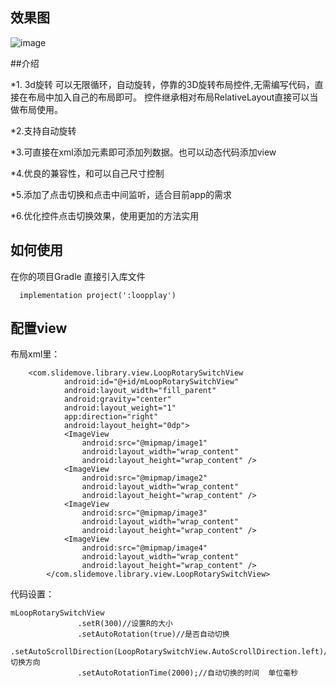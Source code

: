 ## 效果图
![image](https://github.com/shenpeibao/Loop3DRotation-master/blob/master/image/shot1.jpg)


##介绍
    
   *1. 3d旋转
      可以无限循环，自动旋转，停靠的3D旋转布局控件,无需编写代码，直接在布局中加入自己的布局即可。
    控件继承相对布局RelativeLayout直接可以当做布局使用。
   
   *2.支持自动旋转
   
   *3.可直接在xml添加元素即可添加列数据。也可以动态代码添加view
   
   *4.优良的兼容性，和可以自己尺寸控制
   
   *5.添加了点击切换和点击中间监听，适合目前app的需求
   
   *6.优化控件点击切换效果，使用更加的方法实用

## 如何使用


在你的项目Gradle 直接引入库文件


      implementation project(':loopplay')
 

 
## 配置view 

布局xml里：

        <com.slidemove.library.view.LoopRotarySwitchView
                android:id="@+id/mLoopRotarySwitchView"
                android:layout_width="fill_parent"
                android:gravity="center"
                android:layout_weight="1"
                app:direction="right"
                android:layout_height="0dp">
                <ImageView
                    android:src="@mipmap/image1"
                    android:layout_width="wrap_content"
                    android:layout_height="wrap_content" />
                <ImageView
                    android:src="@mipmap/image2"
                    android:layout_width="wrap_content"
                    android:layout_height="wrap_content" />
                <ImageView
                    android:src="@mipmap/image3"
                    android:layout_width="wrap_content"
                    android:layout_height="wrap_content" />
                <ImageView
                    android:src="@mipmap/image4"
                    android:layout_width="wrap_content"
                    android:layout_height="wrap_content" />
            </com.slidemove.library.view.LoopRotarySwitchView>
            
            
 代码设置：
 
    mLoopRotarySwitchView
                   .setR(300)//设置R的大小
                   .setAutoRotation(true)//是否自动切换
                   .setAutoScrollDirection(LoopRotarySwitchView.AutoScrollDirection.left)//切换方向
                   .setAutoRotationTime(2000);//自动切换的时间  单位毫秒 
 
 
 
